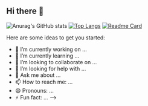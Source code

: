 ## Hi there 👋

![Anurag's GitHub stats](https://github-readme-stats.vercel.app/api?username=Almond1400&theme=cobalt&show_icons=true)
[![Top Langs](https://github-readme-stats.vercel.app/api/top-langs/?username=Almond1400&layout=compact)](https://github.com/Almond1400/github-readme-stats)
[![Readme Card](https://github-readme-stats.vercel.app/api/pin/?username=Almond1400&repo=github-readme-stats)](https://github.com/anuraghazra/github-readme-stats)

Here are some ideas to get you started:

- 🔭 I’m currently working on ...
- 🌱 I’m currently learning ...
- 👯 I’m looking to collaborate on ...
- 🤔 I’m looking for help with ...
- 💬 Ask me about ...
- 📫 How to reach me: ...
- 😄 Pronouns: ...
- ⚡ Fun fact: ...
-->

